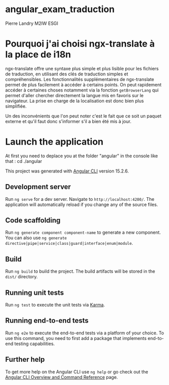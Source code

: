 # angular_exam_traduction
Pierre Landry M2IW ESGI

# Pourquoi j'ai choisi ngx-translate à la place de i18n
ngx-translate offre une syntaxe plus simple et plus lisible pour les fichiers de traduction, en utilisant des clés de traduction simples et compréhensibles.
Les fonctionnalités supplémentaires de ngx-translate permet de plus facilement à accéder à certains points.
On peut rapidement accéder à certaines choses notamment via la fonction `getBrowserLang` qui permet d'aller chercher directement la langue mis en favoris sur le navigateur. La prise en charge de la localisation est donc bien plus simplifiée.

Un des inconvénients que l'on peut noter c'est le fait que ce soit un paquet externe et qu'il faut donc s'informer s'il a bien été mis à jour. 



# Launch the application
At first you need to deplace you at the folder "angular" in the console like that : 
cd ./angular


This project was generated with [Angular CLI](https://github.com/angular/angular-cli) version 15.2.6.

## Development server

Run `ng serve` for a dev server. Navigate to `http://localhost:4200/`. The application will automatically reload if you change any of the source files.

## Code scaffolding

Run `ng generate component component-name` to generate a new component. You can also use `ng generate directive|pipe|service|class|guard|interface|enum|module`.

## Build

Run `ng build` to build the project. The build artifacts will be stored in the `dist/` directory.

## Running unit tests

Run `ng test` to execute the unit tests via [Karma](https://karma-runner.github.io).

## Running end-to-end tests

Run `ng e2e` to execute the end-to-end tests via a platform of your choice. To use this command, you need to first add a package that implements end-to-end testing capabilities.

## Further help

To get more help on the Angular CLI use `ng help` or go check out the [Angular CLI Overview and Command Reference](https://angular.io/cli) page.
